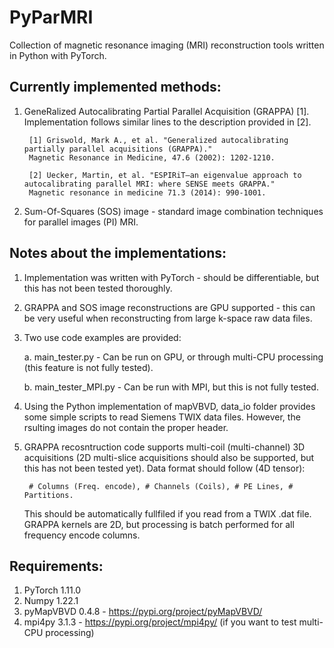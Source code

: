 # PyParMRI
Collection of magnetic resonance imaging (MRI) reconstruction tools written in Python with PyTorch.

Currently implemented methods:
------------------------------
1. GeneRalized Autocalibrating Partial Parallel Acquisition (GRAPPA) [1]. Implementation follows similar lines to the description provided in [2].

        [1] Griswold, Mark A., et al. "Generalized autocalibrating partially parallel acquisitions (GRAPPA)."
        Magnetic Resonance in Medicine, 47.6 (2002): 1202-1210.
        
        [2] Uecker, Martin, et al. "ESPIRiT—an eigenvalue approach to autocalibrating parallel MRI: where SENSE meets GRAPPA."
        Magnetic resonance in medicine 71.3 (2014): 990-1001.
        
2. Sum-Of-Squares (SOS) image - standard image combination techniques for parallel images (PI) MRI.


Notes about the implementations:
--------------------------------
1. Implementation was written with PyTorch - should be differentiable, but this has not been tested thoroughly.
2. GRAPPA and SOS image reconstructions are GPU supported - this can be very useful when reconstructing from large k-space raw data files.
3. Two use code examples are provided:

   a. main_tester.py - Can be run on GPU, or through multi-CPU processing (this feature is not fully tested).
  
   b. main_tester_MPI.py - Can be run with MPI, but this is not fully tested.
  
4. Using the Python implementation of mapVBVD, data_io folder provides some simple scripts to read Siemens TWIX data files. However, the rsulting images do not contain the proper header.
5. GRAPPA recosntruction code supports multi-coil (multi-channel) 3D acquisitions (2D multi-slice acquisitions should also be supported, but this has not been tested yet). Data format should follow (4D tensor):

        # Columns (Freq. encode), # Channels (Coils), # PE Lines, # Partitions. 
           
   This should be automatically fullfiled if you read from a TWIX .dat file.
   GRAPPA kernels are 2D, but processing is batch performed for all frequency encode columns. 

Requirements:
-------------
1. PyTorch 1.11.0
2. Numpy 1.22.1
3. pyMapVBVD 0.4.8 - https://pypi.org/project/pyMapVBVD/
4. mpi4py 3.1.3 - https://pypi.org/project/mpi4py/ (if you want to test multi-CPU processing)



